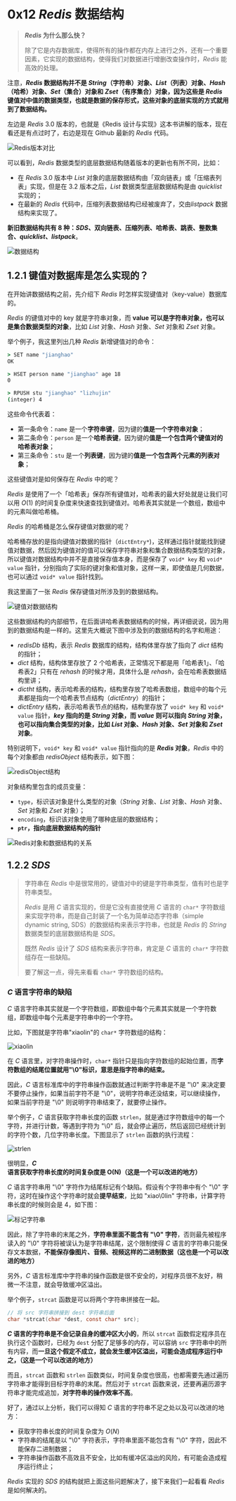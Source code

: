 # 0x12 $Redis$ 数据结构

> **$Redis$ 为什么那么快？**
>
> 除了它是内存数据库，使得所有的操作都在内存上进行之外，还有一个重要因素，它实现的数据结构，使得我们对数据进行增删改查操作时，$Redis$ 能高效的处理。

注意，**$Redis$ 数据结构并不是 $String$（字符串）对象、$List$（列表）对象、$Hash$（哈希）对象、$Set$（集合）对象和 $Zset$（有序集合）对象，因为这些是 $Redis$ 键值对中值的数据类型，也就是数据的保存形式，这些对象的底层实现的方式就用到了数据结构。**

左边是 $Redis$ 3.0 版本的，也就是《Redis 设计与实现》这本书讲解的版本，现在看还是有点过时了，右边是现在 Github 最新的 $Redis$ 代码。

![Redis版本对比](./../assets/0x10%20%E6%95%B0%E6%8D%AE%E7%B1%BB%E5%9E%8B/Redis%E7%89%88%E6%9C%AC%E5%AF%B9%E6%AF%94.webp)

可以看到，$Redis$ 数据类型的底层数据结构随着版本的更新也有所不同，比如：

- 在 $Redis$ 3.0 版本中 $List$ 对象的底层数据结构由「双向链表」或「压缩表列表」实现，但是在 3.2 版本之后，$List$ 数据类型底层数据结构是由 $quicklist$ 实现的；
- 在最新的 $Redis$ 代码中，压缩列表数据结构已经被废弃了，交由$listpack$ 数据结构来实现了。

**新旧数据结构共有 $8$ 种：$SDS$、双向链表、压缩列表、哈希表、跳表、整数集合、$quicklist$、$listpack$**。

![数据结构](./../assets/0x10%20%E6%95%B0%E6%8D%AE%E7%B1%BB%E5%9E%8B/%E6%95%B0%E6%8D%AE%E7%BB%93%E6%9E%84.webp)

## 1.2.1 键值对数据库是怎么实现的？

在开始讲数据结构之前，先介绍下 $Redis$ 时怎样实现键值对（key-value）数据库的。

$Redis$ 的键值对中的 key 就是字符串对象，而 **value 可以是字符串对象，也可以是集合数据类型的对象**，比如 $List$ 对象、$Hash$ 对象、$Set$ 对象和 $Zset$ 对象。

举个例子，我这里列出几种 $Redis$ 新增键值对的命令：

``` cmd
> SET name "jianghao"
OK

> HSET person name "jianghao" age 18
0

> RPUSH stu "jianghao" "lizhujin"
(integer) 4
```

这些命令代表着：

- 第一条命令：`name` 是一个**字符串键**，因为键的**值是一个字符串对象**；
- 第二条命令：`person` 是一个**哈希表键**，因为键的**值是一个包含两个键值对的哈希表对象**；
- 第三条命令：`stu` 是一个**列表键**，因为键的**值是一个包含两个元素的列表对象**；

这些键值对是如何保存在 $Redis$ 中的呢？

$Redis$ 是使用了一个「哈希表」保存所有键值对，哈希表的最大好处就是让我们可以用 $O(1)$ 的时间复杂度来快速查找到键值对。哈希表其实就是一个数组，数组中的元素叫做哈希桶。

$Redis$ 的哈希桶是怎么保存键值对数据的呢？

哈希桶存放的是指向键值对数据的指针（`dictEntry*`)，这样通过指针就能找到键值对数据，然后因为键值对的值可以保存字符串对象和集合数据结构类型的对象，所以键值对数据结构中并不是直接保存值本身，而是保存了 `void* key` 和 `void* value` 指针，分别指向了实际的键对象和值对象，这样一来，即使值是几何数据，也可以通过 `void* value` 指针找到。

我这里画了一张 $Redis$ 保存键值对所涉及到的数据结构。

![键值对数据结构](./../assets/0x10%20%E6%95%B0%E6%8D%AE%E7%B1%BB%E5%9E%8B/%E9%94%AE%E5%80%BC%E5%AF%B9%E6%95%B0%E6%8D%AE%E7%BB%93%E6%9E%84.webp)

这些数据结构的内部细节，在后面讲哈希表数据结构的时候，再详细说说，因为用到的数据结构是一样的。这里先大概说下图中涉及到的数据结构的名字和用途：

- $redisDb$ 结构，表示 $Redis$ 数据库的结构，结构体里存放了指向了 $dict$ 结构的指针；
- $dict$ 结构，结构体里存放了 $2$ 个哈希表，正常情况下都是用「哈希表1」、「哈希表2」只有在 $rehash$ 的时候才用，具体什么是 $rehash$，会在哈希表数据结构里讲；
- $dictht$ 结构，表示哈希表的结构，结构里存放了哈希表数组，数组中的每个元素都是指向一个哈希表节点结构（$dictEntry$）的指针；
- $dictEntry$ 结构，表示哈希表节点的结构，结构里存放了 `void* key` 和 `void* value` 指针，**$key$ 指向的是 $String$ 对象，而 $value$ 则可以指向 $String$ 对象，也可以指向集合类型的对象，比如 $List$ 对象、$Hash$ 对象、$Set$ 对象和 $Zset$ 对象**。

特别说明下，`void* key` 和 `void* value` 指针指向的是 **$Redis$ 对象**，$Redis$ 中的每个对象都由 $redisObject$ 结构表示，如下图：

![redisObject结构](./../assets/0x10%20%E6%95%B0%E6%8D%AE%E7%B1%BB%E5%9E%8B/redisObject%E7%BB%93%E6%9E%84.webp)

对象结构里包含的成员变量：

- `type`，标识该对象是什么类型的对象（$String$ 对象、$List$ 对象、$Hash$ 对象、$Set$ 对象和 $Zset$ 对象）；
- `encoding`，标识该对象使用了哪种底层的数据结构；
- **`ptr`，指向底层数据结构的指针**

![Redis对象和数据结构的关系](./../assets/0x10%20%E6%95%B0%E6%8D%AE%E7%B1%BB%E5%9E%8B/Redis%E5%AF%B9%E8%B1%A1%E5%92%8C%E6%95%B0%E6%8D%AE%E7%BB%93%E6%9E%84%E7%9A%84%E5%85%B3%E7%B3%BB.webp)

## 1.2.2 $SDS$

> 字符串在 $Redis$ 中是很常用的，键值对中的键是字符串类型，值有时也是字符串类型。
>
> $Redis$ 是用 $C$ 语言实现的，但是它没有直接使用 $C$ 语言的 `char*` 字符数组来实现字符串，而是自己封装了一个名为简单动态字符串（simple dynamic string, SDS）的数据结构来表示字符串，也就是 $Redis$ 的 $String$ 数据类型的底层数据结构是 $SDS$。
>
> 既然 $Redis$ 设计了 $SDS$ 结构来表示字符串，肯定是 $C$ 语言的 `char*` 字符数组存在一些缺陷。
>
> 要了解这一点，得先来看看 `char*` 字符数组的结构。

### $C$ 语言字符串的缺陷

$C$ 语言字符串其实就是一个字符数组，即数组中每个元素其实就是一个字符数组，即数组中每个元素是字符串中的一个字符。

比如，下图就是字符串"xiaolin"的 `char*` 字符数组的结构：

![xiaolin](./../assets/0x10%20%E6%95%B0%E6%8D%AE%E7%B1%BB%E5%9E%8B/xiaolin.webp)

在 $C$ 语言里，对字符串操作时，`char*` 指针只是指向字符数组的起始位置，而**字符数组的结尾位置就用"\0"标识，意思是指字符串的结束。**

因此，$C$ 语言标准库中的字符串操作函数就通过判断字符串是不是 "\0" 来决定要不要停止操作，如果当前字符不是 "\0"，说明字符串还没结束，可以继续操作，如果当前字符是 "\0" 则说明字符串结束了，就要停止操作。

举个例子，$C$ 语言获取字符串长度的函数 `strlen`，就是通过字符数组中的每一个字符，并进行计数，等遇到字符为 "\0" 后，就会停止遍历，然后返回已经统计到的字符个数，几位字符串长度。下图显示了 `strlen` 函数的执行流程：

![strlen](./../assets/0x10%20%E6%95%B0%E6%8D%AE%E7%B1%BB%E5%9E%8B/strlen.webp)

很明显，**$C$ 语言获取字符串长度的时间复杂度是 O(N)（这是一个可以改进的地方）**

$C$ 语言字符串用 "\0" 字符作为结尾标记有个缺陷。假设有个字符串中有个 "\0" 字符，这时在操作这个字符串时就会**提早结束**，比如 "xiao\0lin" 字符串，计算字符串长度的时候则会是 4，如下图：

![标记字符串](./../assets/0x10%20%E6%95%B0%E6%8D%AE%E7%B1%BB%E5%9E%8B/%E6%A0%87%E8%AE%B0%E5%AD%97%E7%AC%A6%E4%B8%B2.webp)

因此，除了字符串的末尾之外，**字符串里面不能含有 "\0" 字符**，否则最先被程序读入的 "\0" 字符将被误认为是字符串结尾，这个限制使得 $C$ 语言的字符串只能保存文本数据，**不能保存像图片、音频、视频这样的二进制数据（这也是一个可以改进的地方）**

另外，$C$ 语言标准库中字符串的操作函数是很不安全的，对程序员很不友好，稍微一不注意，就会导致缓冲区溢出。

举个例子，`strcat` 函数是可以将两个字符串拼接在一起。

``` C
// 将 src 字符串拼接到 dest 字符串后面
char *strcat(char *dest, const char* src);
```

**$C$ 语言的字符串是不会记录自身的缓冲区大小的**，所以 `strcat` 函数假定程序员在执行这个函数时，已经为 `dest` 分配了足够多的内存，可以容纳 `src` 字符串中的所有内容，而**一旦这个假定不成立，就会发生缓冲区溢出，可能会造成程序运行中之，（这是一个可以改进的地方）**

而且，`strcat` 函数和 `strlen` 函数类似，时间复杂度也很高，也都需要先通过遍历字符串才能得到目标字符串的末尾。然后对于 `strcat` 函数来说，还要再遍历源字符串才能完成追加，**对字符串的操作效率不高**。

好了，通过以上分析，我们可以得知 $C$ 语言的字符串不足之处以及可以改进的地方：

- 获取字符串长度的时间复杂度为 $O(N)$
- 字符串的结尾是以 "\0" 字符表示，字符串里面不能包含有 "\0" 字符，因此不能保存二进制数据；
- 字符串操作函数不高效且不安全，比如有缓冲区溢出的风险，有可能会造成程序运行终止；

$Redis$ 实现的 $SDS$ 的结构就把上面这些问题解决了，接下来我们一起看看 $Redis$ 是如何解决的。



















